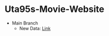 # Uta95s-Movie-Website
- Main Branch 
  - New Data: [Link](https://drive.google.com/drive/folders/1cNu2-nsq3OFTk-op1rhqsGkvUCGRzrIV?usp=sharing)
